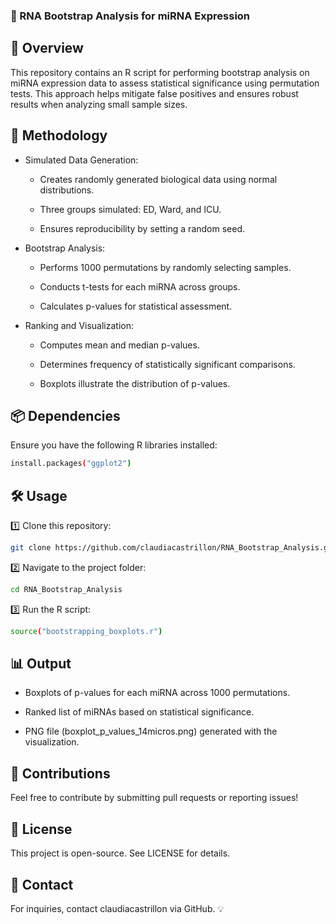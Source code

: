 ### 🧬 RNA Bootstrap Analysis for miRNA Expression
## 📌 Overview

This repository contains an R script for performing bootstrap analysis on miRNA expression data to assess statistical significance using permutation tests. This approach helps mitigate false positives and ensures robust results when analyzing small sample sizes.

## 🔬 Methodology

- Simulated Data Generation:

  - Creates randomly generated biological data using normal distributions.

  - Three groups simulated: ED, Ward, and ICU.

  - Ensures reproducibility by setting a random seed.

- Bootstrap Analysis:

  - Performs 1000 permutations by randomly selecting samples.

  - Conducts t-tests for each miRNA across groups.

  - Calculates p-values for statistical assessment.

- Ranking and Visualization:

  - Computes mean and median p-values.

  - Determines frequency of statistically significant comparisons.

  - Boxplots illustrate the distribution of p-values.

## 📦 Dependencies

Ensure you have the following R libraries installed:
```bash
install.packages("ggplot2")
```
## 🛠️ Usage

1️⃣ Clone this repository:
```bash
git clone https://github.com/claudiacastrillon/RNA_Bootstrap_Analysis.git
```
2️⃣ Navigate to the project folder:
```bash
cd RNA_Bootstrap_Analysis
```
3️⃣ Run the R script:
```bash
source("bootstrapping_boxplots.r")
```
## 📊 Output

- Boxplots of p-values for each miRNA across 1000 permutations.

- Ranked list of miRNAs based on statistical significance.

- PNG file (boxplot_p_values_14micros.png) generated with the visualization.

## 🤝 Contributions

Feel free to contribute by submitting pull requests or reporting issues!

## 📜 License

This project is open-source. See LICENSE for details.

## 📩 Contact

For inquiries, contact claudiacastrillon via GitHub. 💡


